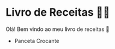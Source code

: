 # Livro de Receitas :man_cook:

Olá! Bem vindo ao meu livro de receitas :wave:

- Panceta Crocante

